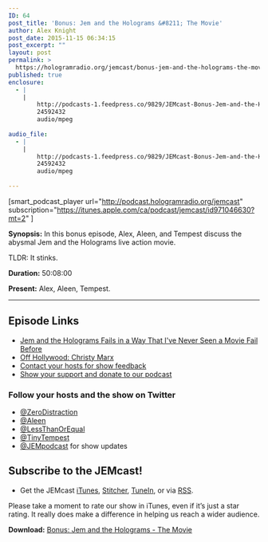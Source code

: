 ```yaml
---
ID: 64
post_title: 'Bonus: Jem and the Holograms &#8211; The Movie'
author: Alex Knight
post_date: 2015-11-15 06:34:15
post_excerpt: ""
layout: post
permalink: >
  https://hologramradio.org/jemcast/bonus-jem-and-the-holograms-the-movie
published: true
enclosure:
  - |
    |
        http://podcasts-1.feedpress.co/9829/JEMcast-Bonus-Jem-and-the-Holograms-The-Movie.mp3
        24592432
        audio/mpeg
        
audio_file:
  - |
    |
        http://podcasts-1.feedpress.co/9829/JEMcast-Bonus-Jem-and-the-Holograms-The-Movie.mp3
        24592432
        audio/mpeg
        
---
```

[smart_podcast_player url="http://podcast.hologramradio.org/jemcast" subscription="https://itunes.apple.com/ca/podcast/jemcast/id971046630?mt=2" ]

__Synopsis:__ In this bonus episode, Alex, Aleen, and Tempest discuss the abysmal Jem and the Holograms live action movie.

TLDR: It stinks.

__Duration:__ 50:08:00

__Present:__ Alex, Aleen, Tempest.

_________

## Episode Links

- [Jem and the Holograms Fails in a Way That I've Never Seen a Movie Fail Before][io9]
- [Off Hollywood: Christy Marx][Off Hollywood: Christy Marx]
- [Contact your hosts for show feedback][Contact]
- [Show your support and donate to our podcast][Donate]

### Follow your hosts and the show on Twitter

- [@ZeroDistraction][ZeroDistraction]
- [@Aleen][Aleen]
- [@LessThanOrEqual][LessThanOrEqual]
- [@TinyTempest][TinyTempest]
- [@JEMpodcast][JEMcast] for show updates

## Subscribe to the JEMcast!

- Get the JEMcast [iTunes][iTunes], [Stitcher][Stitcher], [TuneIn][TuneIn], or via [RSS][RSS].

Please take a moment to rate our show in iTunes, even if it’s just a star rating. It really does make a difference in helping us reach a wider audience.

__Download:__ [Bonus: Jem and the Holograms - The Movie][Bonus]

[Off Hollywood: Christy Marx]: https://www.youtube.com/watch?v=92dY68xwvnw
[io9]: http://io9.com/jem-and-the-holograms-fails-in-a-way-that-ive-never-see-1738221334
[I Believe In Happy Endings]: https://www.youtube.com/watch?v=GKrU-s0y74A
[Contact]: https://jemcast.tv/contact
[Donate]: https://jemcast.tv/donate
[ZeroDistraction]: https://twitter.com/zerodistraction
[Aleen]: https://twitter.com/aleen
[LessThanOrEqual]: https://twitter.com/lessthanorequal
[TinyTempest]: https://twitter.com/tinytempest
[JEMcast]: (https://twitter.com/JEMpodcast) 
[iTunes]: https://itunes.apple.com/ca/podcast/jemcast/id971046630
[Stitcher]: http://www.stitcher.com/podcast/jemcast
[TuneIn]: http://tunein.com/radio/JEMcast-p733327/
[RSS]: http://podcast.jemcast.tv
[Bonus]: http://podcasts-1.feedpress.co/9829/JEMcast-Bonus-Jem-and-the-Holograms-The-Movie.mp3